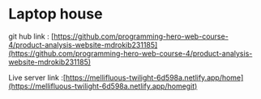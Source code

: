 # Laptop house

git hub link : [https://github.com/programming-hero-web-course-4/product-analysis-website-mdrokib231185](https://github.com/programming-hero-web-course-4/product-analysis-website-mdrokib231185)

Live server link :[https://mellifluous-twilight-6d598a.netlify.app/home](https://mellifluous-twilight-6d598a.netlify.app/homegit)